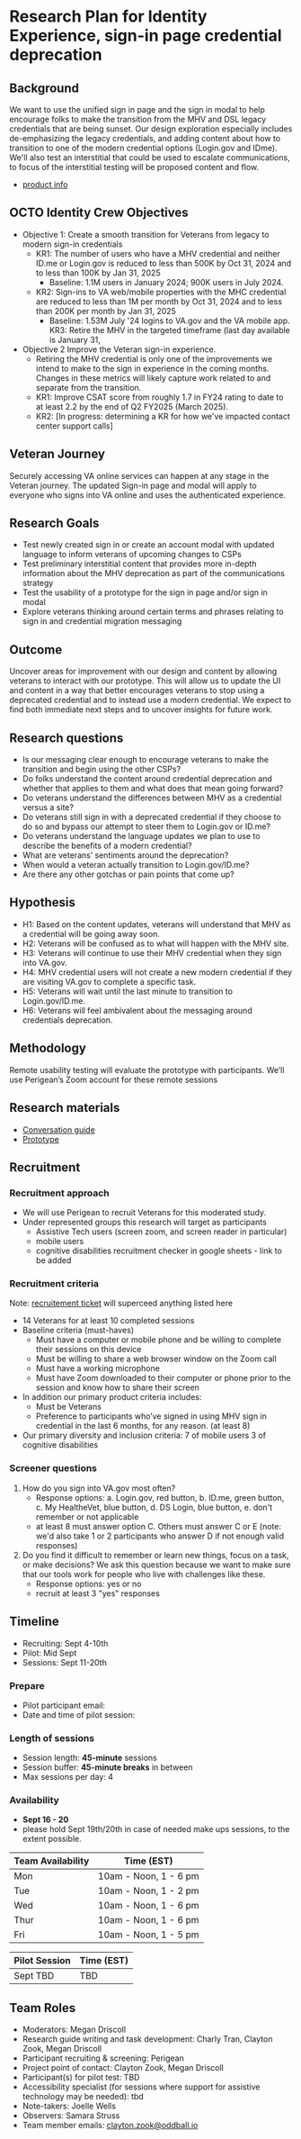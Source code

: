 # Research Plan for Identity Experience, sign-in page credential deprecation
## Background
We want to use the unified sign in page and the sign in modal to help encourage folks to make the transition from the MHV and DSL legacy credentials that are being sunset. Our design exploration especially includes de-emphasizing the legacy credentials, and adding content about how to transition to one of the modern credential options (Login.gov and IDme). We'll also test an interstitial that could be used to escalate communications, to focus of the interstitial testing will be proposed content and flow.
- [product info](https://github.com/department-of-veterans-affairs/va.gov-team/tree/master/products/identity/login/usip-legacy-logins)

## OCTO Identity Crew Objectives
- Objective 1: Create a smooth transition for Veterans from legacy to modern sign-in credentials
  - KR1: The number of users who have a MHV credential and neither ID.me or Login.gov is reduced to less than 500K by Oct 31, 2024 and to less than 100K by Jan 31, 2025
      - Baseline: 1.1M users in January 2024; 900K users in July 2024.
   - KR2: Sign-ins to VA web/mobile properties with the MHC credential are reduced to less than 1M per month by Oct 31, 2024 and to less than 200K per month by Jan 31, 2025
      - Baseline: 1.53M July '24 logins to VA.gov and the VA mobile app.
KR3: Retire the MHV in the targeted timeframe (last day available is January 31,
- Objective 2 Improve the Veteran sign-in experience. 
   - Retiring the MHV credential is only one of the improvements we intend to make to the sign in experience in the coming months. Changes in these metrics will likely capture work related to and separate from the transition.
   - KR1: Improve CSAT score from roughly 1.7 in FY24 rating to date to at least 2.2 by the end of Q2 FY2025 (March 2025).
   - KR2: [In progress: determining a KR for how we've impacted contact center support calls]

## Veteran Journey
Securely accessing VA online services can happen at any stage in the Veteran journey. The updated Sign-in page and modal will apply to everyone who signs into VA online and uses the authenticated experience.

## Research Goals
- Test newly created sign in or create an account modal with updated language to inform veterans of upcoming changes to CSPs
- Test preliminary interstitial content that provides more in-depth information about the MHV deprecation as part of the communications strategy 
- Test the usability of a prototype for the sign in page and/or sign in modal
- Explore veterans thinking around certain terms and phrases relating to sign in and credential migration
messaging

## Outcome
Uncover areas for improvement with our design and content by allowing veterans to interact with our prototype. This will allow us to update the UI and content in a way that better encourages veterans to stop using a deprecated credential and to instead use a modern credential. We expect to find both immediate next steps and to uncover insights for future work.

## Research questions
- Is our messaging clear enough to encourage veterans to make the transition and begin using the other CSPs? 
- Do folks understand the content around credential deprecation and whether that applies to them and what does that mean going forward?
- Do veterans understand the differences between MHV as a credential versus a site?
- Do veterans still sign in with a deprecated credential if they choose to do so and bypass our attempt to steer them to Login.gov or ID.me?
- Do veterans understand the language updates we plan to use to describe the benefits of a modern credential? 
- What are veterans’ sentiments around the deprecation?
- When would a veteran actually transition to Login.gov/ID.me?
- Are there any other gotchas or pain points that come up?


## Hypothesis
- H1: Based on the content updates, veterans will understand that MHV as a credential will be going away soon.
- H2: Veterans will be confused as to what will happen with the MHV site.
- H3: Veterans will continue to use their MHV credential when they sign into VA.gov. 
- H4: MHV credential users will not create a new modern credential if they are visiting VA.gov to complete a specific task.
- H5: Veterans will wait until the last minute to transition to Login.gov/ID.me.
- H6: Veterans will feel ambivalent about the messaging around credentials deprecation.


## Methodology
Remote usability testing will evaluate the prototype with participants. We’ll use Perigean’s Zoom account for these remote sessions

## Research materials
- [Conversation guide](https://github.com/department-of-veterans-affairs/va.gov-team/blob/master/products/identity/Research/2024-08%20Credential%20deprecation/2024-08%20Credential%20deprecation%20conversation%20guide.md)
- [Prototype](https://www.figma.com/proto/skWgD0gHYGlKSoLdH097OX/USiP-and-sign-in-modal---deemphasize-DSL%2FMHV?node-id=65-42645&t=pCsS806Lgd3tIEHz-0&scaling=min-zoom&content-scaling=fixed&page-id=0%3A1&starting-point-node-id=65%3A42645&show-proto-sidebar=1)

## Recruitment
### Recruitment approach
- We will use Perigean to recruit Veterans for this moderated study.
- Under represented groups this research will target as participants
  - Assistive Tech users (screen zoom, and screen reader in particular)
  - mobile users
  - cognitive disabilities
recruitment checker in google sheets - link to be added

### Recruitment criteria
Note: [recruitement ticket](https://github.com/department-of-veterans-affairs/va.gov-research-repository/issues/663) will superceed anything listed here

- 14 Veterans for at least 10 completed sessions
- Baseline criteria (must-haves)
  - Must have a computer or mobile phone and be willing to complete their sessions on this device
  - Must be willing to share a web browser window on the Zoom call
  - Must have a working microphone
  - Must have Zoom downloaded to their computer or phone prior to the session and know how to share their screen
- In addition our primary product criteria includes:
  - Must be Veterans
  - Preference to participants who’ve signed in using MHV sign in credential in the last 6 months, for any reason. (at least 8)
- Our primary diversity and inclusion criteria:
7 of mobile users
3 of cognitive disabilities

### Screener questions
1. How do you sign into VA.gov most often?
   - Response options: a. Login.gov, red button, b. ID.me, green button, c. My HealtheVet, blue button, d. DS Login, blue button, e. don't remember or not applicable
   - at least 8 must answer option C. Others must answer C or E (note: we'd also take 1 or 2 participants who answer D if not enough valid responses)
2. Do you find it difficult to remember or learn new things, focus on a task, or make decisions? We ask this question because we want to make sure that our tools work for people who live with challenges like these.
   - Response options: yes or no
   - recruit at least 3 "yes" responses

## Timeline
- Recruiting: Sept 4-10th
- Pilot: Mid Sept
- Sessions: Sept 11-20th

### Prepare

- Pilot participant email:
- Date and time of pilot session:


### Length of sessions
- Session length: **45-minute** sessions 
- Session buffer: **45-minute breaks** in between
- Max sessions per day: 4

  
### Availability
- **Sept 16 - 20**
- please hold Sept 19th/20th in case of needed make ups sessions, to the extent possible.

Team Availability | Time (EST)
------------------|--------------
Mon | 10am - Noon, 1 - 6 pm
Tue | 10am - Noon, 1 - 2 pm
Wed | 10am - Noon, 1 - 6 pm
Thur| 10am - Noon, 1 - 6 pm
Fri | 10am - Noon, 1 - 5 pm

Pilot Session | Time (EST)
--------------|----------
Sept TBD | TBD

	
## Team Roles	
- Moderators: Megan Driscoll
- Research guide writing and task development: Charly Tran, Clayton Zook, Megan Driscoll
- Participant recruiting & screening: Perigean
- Project point of contact: Clayton Zook, Megan Driscoll
- Participant(s) for pilot test: TBD
- Accessibility specialist (for sessions where support for assistive technology may be needed): tbd
- Note-takers: Joelle Wells
- Observers: Samara Struss
- Team member emails:
clayton.zook@oddball.io
